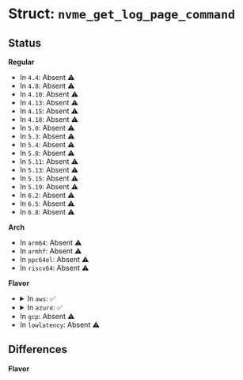 # Struct: <code>nvme_get_log_page_command</code>

## Status
<b>Regular</b>
<ul>
<li>
In <code>4.4</code>: Absent ⚠️
</li>
<li>
In <code>4.8</code>: Absent ⚠️
</li>
<li>
In <code>4.10</code>: Absent ⚠️
</li>
<li>
In <code>4.13</code>: Absent ⚠️
</li>
<li>
In <code>4.15</code>: Absent ⚠️
</li>
<li>
In <code>4.18</code>: Absent ⚠️
</li>
<li>
In <code>5.0</code>: Absent ⚠️
</li>
<li>
In <code>5.3</code>: Absent ⚠️
</li>
<li>
In <code>5.4</code>: Absent ⚠️
</li>
<li>
In <code>5.8</code>: Absent ⚠️
</li>
<li>
In <code>5.11</code>: Absent ⚠️
</li>
<li>
In <code>5.13</code>: Absent ⚠️
</li>
<li>
In <code>5.15</code>: Absent ⚠️
</li>
<li>
In <code>5.19</code>: Absent ⚠️
</li>
<li>
In <code>6.2</code>: Absent ⚠️
</li>
<li>
In <code>6.5</code>: Absent ⚠️
</li>
<li>
In <code>6.8</code>: Absent ⚠️
</li>
</ul>
<b>Arch</b>
<ul>
<li>
In <code>arm64</code>: Absent ⚠️
</li>
<li>
In <code>armhf</code>: Absent ⚠️
</li>
<li>
In <code>ppc64el</code>: Absent ⚠️
</li>
<li>
In <code>riscv64</code>: Absent ⚠️
</li>
</ul>
<b>Flavor</b>
<ul>
<li>
<details>
<summary>In <code>aws</code>: ✅</summary>

```c
struct nvme_get_log_page_command {
    __u8 opcode;
    __u8 flags;
    __u16 command_id;
    __le32 nsid;
    __u64 rsvd2[2];
    union nvme_data_ptr dptr;
    __u8 lid;
    __u8 lsp;
    __le16 numdl;
    __le16 numdu;
    __u16 rsvd11;
    __le32 lpol;
    __le32 lpou;
    __le64 lpo;
    __u32 rsvd14[2];
};
```
</details>
</li>
<li>
<details>
<summary>In <code>azure</code>: ✅</summary>

```c
struct nvme_get_log_page_command {
    __u8 opcode;
    __u8 flags;
    __u16 command_id;
    __le32 nsid;
    __u64 rsvd2[2];
    union nvme_data_ptr dptr;
    __u8 lid;
    __u8 lsp;
    __le16 numdl;
    __le16 numdu;
    __u16 rsvd11;
    __le32 lpol;
    __le32 lpou;
    __le64 lpo;
    __u32 rsvd14[2];
};
```
</details>
</li>
<li>
In <code>gcp</code>: Absent ⚠️
</li>
<li>
In <code>lowlatency</code>: Absent ⚠️
</li>
</ul>

## Differences
<b>Flavor</b>
<ul>
</ul>
